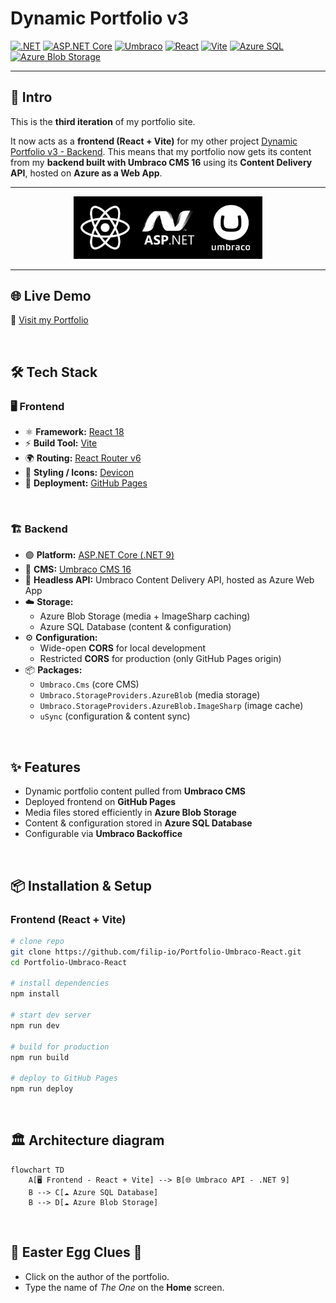 # ​​Dynamic Portfolio v3

<!-- Badges -->

[![.NET](https://img.shields.io/badge/.NET-9.0-512BD4?logo=dotnet&logoColor=white)](https://dotnet.microsoft.com/)
[![ASP.NET Core](https://img.shields.io/badge/ASP.NET%20Core-9.0-5C2D91?logo=dotnet&logoColor=white)](https://learn.microsoft.com/en-us/aspnet/core)
[![Umbraco](https://img.shields.io/badge/Umbraco%20CMS-16-blue?logo=umbraco&logoColor=white)](https://umbraco.com/)
[![React](https://img.shields.io/badge/React-18-61DAFB?logo=react&logoColor=black)](https://react.dev/)
[![Vite](https://img.shields.io/badge/Vite-5.2-646CFF?logo=vite&logoColor=white)](https://vitejs.dev/)
[![Azure SQL](https://img.shields.io/badge/Azure%20SQL-Database-0078D4?logo=microsoftazure&logoColor=white)](https://learn.microsoft.com/en-us/azure/azure-sql/)
[![Azure Blob Storage](https://img.shields.io/badge/Azure%20Blob-Storage-0078D4?logo=microsoftazure&logoColor=white)](https://learn.microsoft.com/en-us/azure/storage/blobs/storage-blobs-introduction)

---

## 📖 Intro  

This is the **third iteration** of my portfolio site. 

It now acts as a **frontend (React + Vite)** for my other project [Dynamic Portfolio v3 - Backend](https://github.com/filip-io/Portfolio-Umbraco-Headless/). This means that my portfolio now gets its content from my **backend built with Umbraco CMS 16** using its **Content Delivery API**, hosted on **Azure as a Web App**.

---

<!-- Tech Stack Banner -->
<p align="center">
<img src="/github_repo_assets/react.webp" alt="React Logo" width="20%"><img src="/github_repo_assets/dotnet.webp" alt="Umbraco Logo" width="20%"><img src="/github_repo_assets/umbraco.webp" alt="Umbraco Logo" width="20%">
</p>

---

## ​🌐 Live Demo

🔗 [Visit my Portfolio](https://filip-io.github.io/Portfolio-Umbraco-React/)

&nbsp;

## 🛠️ Tech Stack  

### 🖥️ Frontend  
- ⚛️ **Framework:** [React 18](https://react.dev/)  
- ⚡ **Build Tool:** [Vite](https://vitejs.dev/)  
- 🌍 **Routing:** [React Router v6](https://reactrouter.com/)  
- 🎨 **Styling / Icons:** [Devicon](https://devicon.dev/)  
- 🚀 **Deployment:** [GitHub Pages](https://pages.github.com/)  

&nbsp;
### 🏗️ Backend  
- 🟣 **Platform:** [ASP.NET Core (.NET 9)](https://dotnet.microsoft.com/)  
- 🧩 **CMS:** [Umbraco CMS 16](https://umbraco.com/)  
- 🔑 **Headless API:** Umbraco Content Delivery API, hosted as Azure Web App
- ☁️ **Storage:**  
  - Azure Blob Storage (media + ImageSharp caching)  
  - Azure SQL Database (content & configuration)  
- ⚙️ **Configuration:**  
  - Wide-open **CORS** for local development  
  - Restricted **CORS** for production (only GitHub Pages origin)  
- 📦 **Packages:**  
  - `Umbraco.Cms` (core CMS)  
  - `Umbraco.StorageProviders.AzureBlob` (media storage)  
  - `Umbraco.StorageProviders.AzureBlob.ImageSharp` (image cache)  
  - `uSync` (configuration & content sync) 

&nbsp;

## ✨ Features  

- Dynamic portfolio content pulled from **Umbraco CMS**  
- Deployed frontend on **GitHub Pages**  
- Media files stored efficiently in **Azure Blob Storage**  
- Content & configuration stored in **Azure SQL Database**  
- Configurable via **Umbraco Backoffice**

&nbsp;

## 📦 Installation & Setup  

### Frontend (React + Vite)  
```bash
# clone repo
git clone https://github.com/filip-io/Portfolio-Umbraco-React.git
cd Portfolio-Umbraco-React

# install dependencies
npm install

# start dev server
npm run dev

# build for production
npm run build

# deploy to GitHub Pages
npm run deploy

```
&nbsp;

## 🏛️ Architecture diagram

```mermaid
flowchart TD
    A[🖥️ Frontend - React + Vite] --> B[🌐 Umbraco API - .NET 9]
    B --> C[☁️ Azure SQL Database]
    B --> D[☁️ Azure Blob Storage]
```

&nbsp;

## 🐣 Easter Egg Clues 🐇  

- Click on the author of the portfolio.  
- Type the name of *The One* on the **Home** screen.